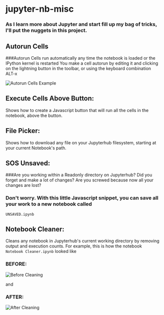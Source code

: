 # jupyter-nb-misc

### As I learn more about Jupyter and start fill up my bag of tricks, I'll put the nuggets in this project.

## Autorun Cells ##
###Autorun Cells run automatically any time the notebook is loaded or the IPython kernel is restarted
You make a cell autorun by editing it and clicking on the lightning button in the toolbar, or using the keyboard combination ALT-x

![Autorun Cells Example](https://d2ba1wehz8pq9c.cloudfront.net/Others/autorunextension_54f07381265c4adf9b5b97c633db6a26.png)

## Execute Cells Above Button:
Shows how to create a Javascript button that will run all the cells in the notebook, above the button.

## File Picker:
Shows how to download any file on your Jupyterhub filesystem, starting at your current Notebook's path.

## SOS Unsaved:
###Are you working within a Readonly directory on Jupyterhub? Did you forget and make a lot of changes?
Are you screwed because now all your changes are lost?

### Don't worry. With this little Javascript snippet, you can save all your work to a new notebook called
`UNSAVED.ipynb`

## Notebook Cleaner:
Cleans any notebook in Jupyterhub's current working directory by removing output and execution counts.
For example, this is how the notebook `Notebook Cleaner.ipynb` looked like

### **BEFORE:**
![Before Cleaning](https://d2ba1wehz8pq9c.cloudfront.net/Others/before_a6ad952e540c4a4f9764fc187c7b7361.png)

and

### **AFTER:**
![After Cleaning](https://d2ba1wehz8pq9c.cloudfront.net/Others/after_46eef10ab2f44e05b99fe4d634060b6b.png)
